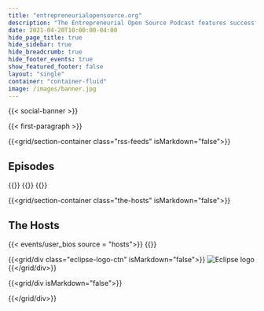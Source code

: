 ```yaml
---
title: "entrepreneurialopensource.org"
description: "The Entrepreneurial Open Source Podcast features successful entrepreneurs and innovators from around the globe, sharing practical lessons about how they have built their businesses through open source participation and leadership."
date: 2021-04-20T10:00:00-04:00
hide_page_title: true
hide_sidebar: true
hide_breadcrumb: true
hide_footer_events: true
show_featured_footer: false
layout: "single"
container: "container-fluid"
image: /images/banner.jpg
---
```


{{< social-banner >}}

{{< first-paragraph >}}

{{<grid/section-container class="rss-feeds" isMarkdown="false">}}
<h2>Episodes</h2>
{{<grid/div id="buzzsprout-small-player-1740291" isMarkdown="false">}}
<script
  type="text/javascript"
  charset="utf-8"
  src="https://www.buzzsprout.com/1740291.js?container_id=buzzsprout-small-1740291&player=small"
></script>
{{</grid/div>}}
{{</grid/section-container>}}


{{<grid/section-container class="the-hosts" isMarkdown="false">}}
<h2>The Hosts</h2>
{{< events/user_bios source = "hosts">}}
{{</grid/section-container>}}


{{<grid/div class="eclipse-logo-ctn" isMarkdown="false">}}
<img src="/images/EF_registered_wht.png" alt="Eclipse logo"/>
{{</grid/div>}}


{{<grid/div isMarkdown="false">}}
<script type="text/javascript" charset="utf-8">
  document.addEventListener("DOMContentLoaded", ()=>{
    let linkedInSocialBtn = document.querySelectorAll(".fa-linkedin")
    linkedInSocialBtn = linkedInSocialBtn[linkedInSocialBtn.length - 1].parentNode
    linkedInSocialBtn.href = "https://www.linkedin.com/company/eclipse-foundation/mycompany/"
  })
</script>
{{</grid/div>}}

